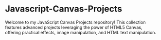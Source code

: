 # Javascript-Canvas-Projects
Welcome to my JavaScript Canvas Projects repository! This collection features advanced projects leveraging the power of HTML5 Canvas, offering practical effects, image manipulation, and HTML text manipulation.
